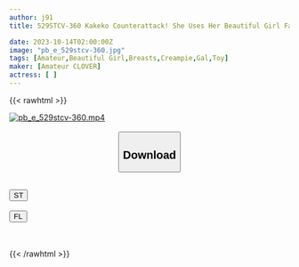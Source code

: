 ```yaml
---
author: j91
title: 529STCV-360 Kakeko Counterattack! She Uses Her Beautiful Girl Face As A Weapon To Manipulate Men! An Extremely Evil Gal Who Is Being Used As A Frame For Fraud! Have Intense Copulation With Policeorsex! Sensitive Constitution That Keeps Shaking! F****d To Say Dirty Words And Shame ●×××! The Infant’s System Is Exposed To Toy T*****e! At The End, A Barrage Of Tongue Shots! Complete Punchline Fuck! [Gal Hameri Avengers] [Noa]

date: 2023-10-14T02:00:00Z
image: "pb_e_529stcv-360.jpg"
tags: [Amateur,Beautiful Girl,Breasts,Creampie,Gal,Toy]
maker: [Amateur CLOVER]
actress: [ ]
---
```



{{< rawhtml >}}

<div class="video" data-videoid="l734g9yWPxh7Lbd">
    <a href="javascript:;">
        <img src="https://my.j91.asia/posts/pb_e_529stcv-360/pb_e_529stcv-360.jpg" width="WIDTH" height="HEIGHT" alt="pb_e_529stcv-360.mp4" loading="lazy">
    </a>
</div>

<script type="text/javascript" src="https://j91.asia/asset/on-demand-st.js"></script>

<br>
  <link rel="stylesheet" href="https://j91.asia/asset/bs5.css">
  
  <center>
  <button class="btn btn-primary" type="button" data-bs-toggle="collapse" data-bs-target=".multi-collapse" aria-expanded="false" aria-controls="multiCollapseExample1 multiCollapseExample2"><h2>Download</h2></button></center>
</p>
<div class="row">
  <div class="col">
    <div class="collapse multi-collapse" id="multiCollapseExample1">
      <div class="card card-body">
	      	      <br>
<div class="buttons">  
<a href="https://streamtape.to/v/l734g9yWPxh7Lbd"><button class="btn-hover color-3"><i class="fa fa-download"></i> ST</button></a></div>
    </div>
  </div>
</div>
  <div class="col">
    <div class="collapse multi-collapse" id="multiCollapseExample2">
      <div class="card card-body">
	      <br>
<div class="buttons">
    <a href="https://filelions.online/f/d4y570v24jwo"><button class="btn-hover color-9"><i class="fa fa-download"></i> FL</button></a></div>
<br><br>
      </div>
    </div>
  </div>
</div>

{{< /rawhtml >}}
